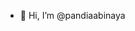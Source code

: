 - 👋 Hi, I’m @pandiaabinaya

<!---
pandiaabinaya/pandiaabinaya is a ✨ special ✨ repository because its `README.md` (this file) appears on your GitHub profile.
You can click the Preview link to take a look at your changes.
--->
